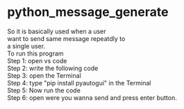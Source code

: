 # python_message_generate<br>
So it is basically used when a user <br>
want to send same message repeatdly to <br>
a single user.
<br>
To run this program <br>
Step 1: open vs code <br>
Step 2: write the following code <br>
Step 3: open the Terminal<br>
Step 4: type "pip install pyautogui" in the Terminal<br>
Step 5: Now run the code <br>
Step 6: open were you wanna send and press enter button.
